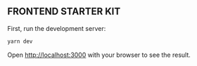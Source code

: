 
## FRONTEND STARTER KIT

First, run the development server:

```bash
yarn dev
```

Open [http://localhost:3000](http://localhost:3000) with your browser to see the result.
